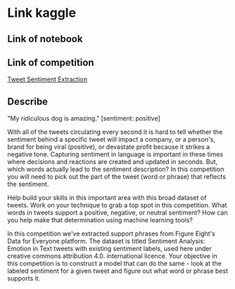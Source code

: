 # **Link kaggle** 
## **Link of notebook**
## **Link of competition**
  [Tweet Sentiment Extraction](https://www.kaggle.com/competitions/tweet-sentiment-extraction)
  
## Describe
  "My ridiculous dog is amazing." [sentiment: positive]

  With all of the tweets circulating every second it is hard to tell whether the sentiment behind a specific tweet will impact a company, or a person's, brand for being viral (positive), or devastate profit because it strikes a negative tone. Capturing sentiment in language is important in these times where decisions and reactions are created and updated in seconds. But, which words actually lead to the sentiment description? In this competition you will need to pick out the part of the tweet (word or phrase) that reflects the sentiment.

  Help build your skills in this important area with this broad dataset of tweets. Work on your technique to grab a top spot in this competition. What words in tweets support a positive, negative, or neutral sentiment? How can you help make that determination using machine learning tools?

  In this competition we've extracted support phrases from Figure Eight's Data for Everyone platform. The dataset is titled Sentiment Analysis: Emotion in Text tweets with existing sentiment labels, used here under creative commons attribution 4.0. international licence. Your objective in this competition is to construct a model that can do the same - look at the labeled sentiment for a given tweet and figure out what word or phrase best supports it.

